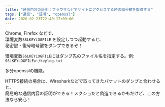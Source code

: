 ```yaml
---
title: "通信内容の証明：ブラウザなどでサイトにアクセスする時の暗号鍵を取得する"
tags: ["通信", "証明", "openssl"]
date: 2020-02-23T22:40:17+09:00
---
```


Chrome, Firefox などで、  
環境変数`SSLKEYLOGFILE`
を設定しつつ起動すると、  
秘密鍵・復号暗号鍵をダンプできるぞ！

環境変数`SSLKEYLOGFILE`にはダンプ先のファイル名を指定する。例: `SSLKEYLOGFILE=~/keylog.txt`

多分opensslの機能。

HTTPS接続の場合は、Wiresharkなどで取ってきたパケットのダンプと合わせると、  
簡易的な通信内容の証明ができる！スクショだと偽造できるかもだけど、この方法なら安心！
